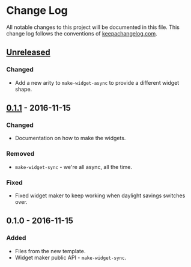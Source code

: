 # Change Log
All notable changes to this project will be documented in this file. This change log follows the conventions of [keepachangelog.com](http://keepachangelog.com/).

## [Unreleased]
### Changed
- Add a new arity to `make-widget-async` to provide a different widget shape.

## [0.1.1] - 2016-11-15
### Changed
- Documentation on how to make the widgets.

### Removed
- `make-widget-sync` - we're all async, all the time.

### Fixed
- Fixed widget maker to keep working when daylight savings switches over.

## 0.1.0 - 2016-11-15
### Added
- Files from the new template.
- Widget maker public API - `make-widget-sync`.

[Unreleased]: https://github.com/your-name/clj-problems/compare/0.1.1...HEAD
[0.1.1]: https://github.com/your-name/clj-problems/compare/0.1.0...0.1.1
